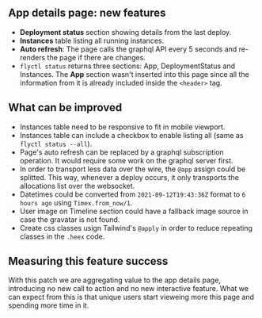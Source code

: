 ## App details page: new features
* **Deployment status** section showing details from the last deploy.
* **Instances** table listing all running instances.
* **Auto refresh**: The page calls the graphql API every 5 seconds and re-renders the page if
  there are changes.
* `flyctl status` returns three sections: App, DeploymentStatus and Instances. The **App** section
  wasn't inserted into this page since all the information from it is already included inside
  the `<header>` tag.

## What can be improved
* Instances table need to be responsive to fit in mobile viewport.
* Instances table can include a checkbox to enable listing all (same as `flyctl status --all`).
* Page's auto refresh can be replaced by a graphql subscription operation. It would require some work
  on the graphql server first.
* In order to transport less data over the wire, the `@app` assign could be splitted. This way,
  whenever a deploy occurs, it only transports the allocations list over the websocket.
* Datetimes could be converted from `2021-09-12T19:43:36Z` format to `6 hours ago` using `Timex.from_now/1`.
* User image on Timeline section could have a fallback image source in case the gravatar is not found.
* Create css classes usign Tailwind's `@apply` in order to reduce repeating classes in the `.heex` code.

## Measuring this feature success
With this patch we are aggregating value to the app details page, introducing no new call to action and
no new interactive feature. What we can expect from this is that unique users start vieweing more this
page and spending more time in it.
